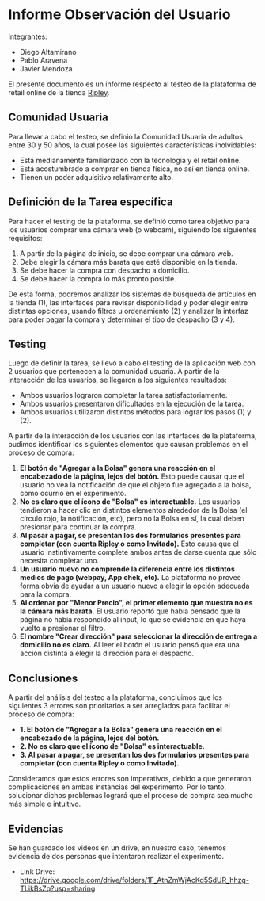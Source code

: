 # Informe Observación del Usuario

Integrantes:

* Diego Altamirano
* Pablo Aravena
* Javier Mendoza

El presente documento es un informe respecto al testeo de la plataforma de retail online de la tienda [Ripley](https://simple.ripley.cl/).

## Comunidad Usuaria

Para llevar a cabo el testeo, se definió la Comunidad Usuaria de adultos entre 30 y 50 años, la cual posee las siguientes características inolvidables:

* Está medianamente familiarizado con la tecnología y el retail online.
* Está acostumbrado a comprar en tienda física, no así en tienda online.
* Tienen un poder adquisitivo relativamente alto.

## Definición de la Tarea específica

Para hacer el testing de la plataforma, se definió como tarea objetivo para los usuarios comprar una cámara web (o webcam), siguiendo los siguientes requisitos:

1. A partir de la página de inicio, se debe comprar una cámara web.
2. Debe elegir la cámara más barata que esté disponible en la tienda.
3. Se debe hacer la compra con despacho a domicilio.
4. Se debe hacer la compra lo más pronto posible.

De esta forma, podremos analizar los sistemas de búsqueda de artículos en la tienda (1), las interfaces para revisar disponibilidad y poder elegir entre distintas opciones, usando filtros u ordenamiento (2) y analizar la interfaz para poder pagar la compra y determinar el tipo de despacho (3 y 4).

## Testing

Luego de definir la tarea, se llevó a cabo el testing de la aplicación web con 2 usuarios que pertenecen a la comunidad usuaria. A partir de la interacción de los usuarios, se llegaron a los siguientes resultados:

* Ambos usuarios lograron completar la tarea satisfactoriamente.
* Ambos usuarios presentaron dificultades en la ejecución de la tarea.
* Ambos usuarios utilizaron distintos métodos para lograr los pasos (1) y (2).

A partir de la interacción de los usuarios con las interfaces de la plataforma, pudimos identificar los siguientes elementos que causan problemas en el proceso de compra:

1. **El botón de "Agregar a la Bolsa" genera una reacción en el encabezado de la página, lejos del botón.** Esto puede causar que el usuario no vea la notificación de que el objeto fue agregado a la bolsa, como ocurrió en el experimento.
2. **No es claro que el ícono de "Bolsa" es interactuable.** Los usuarios tendieron a hacer clic en distintos elementos alrededor de la Bolsa (el círculo rojo, la notificación, etc), pero no la Bolsa en sí, la cual deben presionar para continuar la compra.
3. **Al pasar a pagar, se presentan los dos formularios presentes para completar (con cuenta Ripley o como Invitado).** Esto causa que el usuario instintivamente complete ambos antes de darse cuenta que sólo necesita completar uno.
4. **Un usuario nuevo no comprende la diferencia entre los distintos medios de pago (webpay, App chek, etc).** La plataforma no provee forma obvia de ayudar a un usuario nuevo a elegir la opción adecuada para la compra.
5. **Al ordenar por "Menor Precio", el primer elemento que muestra no es la cámara más barata.** El usuario reportó que había pensado que la página no había respondido al input, lo que se evidencia en que haya vuelto a presionar el filtro.
6. **El nombre "Crear dirección" para seleccionar la dirección de entrega a domicilio no es claro.** Al leer el botón el usuario pensó que era una acción distinta a elegir la dirección para el despacho.

## Conclusiones

A partir del análisis del testeo a la plataforma, concluimos que los siguientes 3 errores son prioritarios a ser arreglados para facilitar el proceso de compra:

* **1. El botón de "Agregar a la Bolsa" genera una reacción en el encabezado de la página, lejos del botón.**
* **2. No es claro que el ícono de "Bolsa" es interactuable.**
* **3. Al pasar a pagar, se presentan los dos formularios presentes para completar (con cuenta Ripley o como Invitado).**

Consideramos que estos errores son imperativos, debido a que generaron complicaciones en ambas instancias del experimento. Por lo tanto, solucionar dichos problemas logrará que el proceso de compra sea mucho más simple e intuitivo.

## Evidencias

Se han guardado los videos en un drive, en nuestro caso, tenemos evidencia de dos personas que intentaron realizar el experimento.
* Link Drive: https://drive.google.com/drive/folders/1F_AtnZmWjAcKd5SdUR_hhzg-TLikBsZq?usp=sharing
